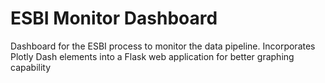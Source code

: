 # ESBI Monitor Dashboard

Dashboard for the ESBI process to monitor the data pipeline.
Incorporates Plotly Dash elements into a Flask web application for better graphing capability
